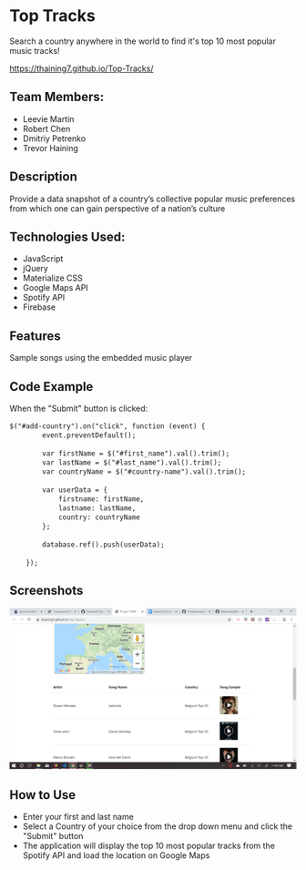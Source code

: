 # Top Tracks

Search a country anywhere in the world to find it's top 10 most popular music tracks!

https://thaining7.github.io/Top-Tracks/

## Team Members:

* Leevie Martin
* Robert Chen
* Dmitriy Petrenko
* Trevor Haining

## Description

Provide a data snapshot of a country’s collective popular music preferences from which one can gain perspective of a nation’s culture

## Technologies Used:

* JavaScript
* jQuery
* Materialize CSS
* Google Maps API
* Spotify API
* Firebase

## Features

Sample songs using the embedded music player

## Code Example

When the "Submit" button is clicked:
```
$("#add-country").on("click", function (event) {
        event.preventDefault();

        var firstName = $("#first_name").val().trim();
        var lastName = $("#last_name").val().trim();
        var countryName = $("#country-name").val().trim();

        var userData = {
            firstname: firstName,
            lastname: lastName,
            country: countryName
        };

        database.ref().push(userData);

    });
```

## Screenshots

![App Screenshot](/assets/images/Screenshot.png)

## How to Use

* Enter your first and last name 
* Select a Country of your choice from the drop down menu and click the "Submit" button 
* The application will display the top 10 most popular tracks from the Spotify API and load the location on Google Maps
